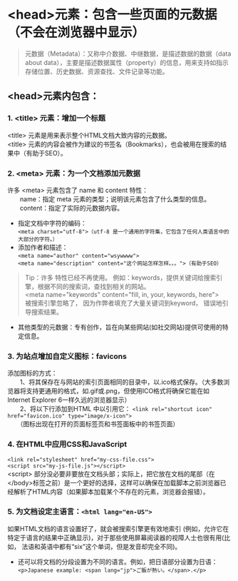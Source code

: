 # \<head\>元素：包含一些页面的元数据（不会在浏览器中显示）

> 元数据（Metadata）：又称中介数据、中继数据，是描述数据的数据（data about data），主要是描述数据属性（property）的信息，用来支持如指示存储位置、历史数据、资源查找、文件记录等功能。

## \<head\>元素内包含：  

### 1. \<title\> 元素：增加一个标题  
\<title\> 元素是用来表示整个HTML文档大致内容的元数据。  
\<title\> 元素的内容会被作为建议的书签名（Bookmarks），也会被用在搜索的结果中（有助于SEO）。

### 2. \<meta\> 元素：为一个文档添加元数据

许多 \<meta\> 元素包含了 name 和 content 特性：  
　　name：指定 meta 元素的类型；说明该元素包含了什么类型的信息。  
　　content：指定了实际的元数据内容。  

* 指定文档中字符的编码：  
```<meta charset="utf-8">（utf-8 是一个通用的字符集，它包含了任何人类语言中的大部分的字符。）```  
* 添加作者和描述：    
```<meta name="author" content="wsywwww">```  
```<meta name="description" content="这个网站怎样怎样。。。">（有助于SEO）```  

> Tip：许多 <meta> 特性已经不再使用。  例如：keywords，提供关键词给搜索引擎，根据不同的搜索词，查找到相关的网站。  
<meta  name="keywords" content="fill, in, your, keywords, here"\>  
> 被搜索引擎忽略了， 因为作弊者填充了大量关键词到keyword， 错误地引导搜索结果。  

* 其他类型的元数据：专有创作，旨在向某些网站(如社交网站)提供可使用的特定信息。  

### 3. 为站点增加自定义图标：favicons    
添加图标的方式：  
　　1、将其保存在与网站的索引页面相同的目录中，以.ico格式保存。（大多数浏览器将支持更通用的格式，如.gif或.png，但使用ICO格式将确保它能在如Internet Explorer 6一样久远的浏览器显示）  
　　2、将以下行添加到HTML <head>中以引用它： ```<link rel="shortcut icon" href="favicon.ico" type="image/x-icon">```    
　　（图标出现在打开的页面标签页和书签面板中的书签页面）  
  
### 4. 在HTML中应用CSS和JavaScript  
```<link rel="stylesheet" href="my-css-file.css">```  
```<script src="my-js-file.js"></script>```  
\<script\> 部分没必要非要放在文档头部；实际上，把它放在文档的尾部（在 \</body\>标签之前）是一个更好的选择，这样可以确保在加载脚本之前浏览器已经解析了HTML内容（如果脚本加载某个不存在的元素，浏览器会报错）。  

### 5. 为文档设定主语言：```<html lang="en-US">```   
如果HTML文档的语言设置好了，就会被搜索引擎更有效地索引 (例如，允许它在特定于语言的结果中正确显示)，对于那些使用屏幕阅读器的视障人士也很有用(比如， 法语和英语中都有“six”这个单词，但是发音却完全不同)。
* 还可以将文档的分段设置为不同的语言。例如，把日语部分设置为日语：  
```<p>Japanese example: <span lang="jp">ご飯が熱い。</span>.</p>```


